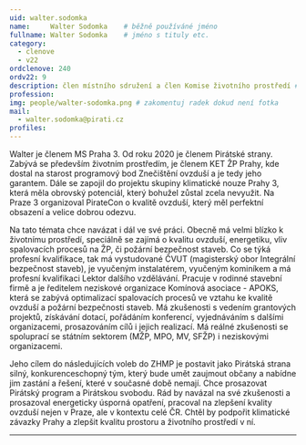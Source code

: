```yaml
---
uid: walter.sodomka
name:     Walter Sodomka  	# běžně používáné jméno
fullname: Walter Sodomka  	# jméno s tituly etc.
category:
  - clenove
  - v22
ordclenove: 240
ordv22: 9
description: člen místního sdružení a člen Komise životního prostředí # zobrazuje se v lide
profession: 
img: people/walter-sodomka.png # zakomentuj radek dokud není fotka
mail:
  - walter.sodomka@pirati.cz
profiles:
---
```


Walter je členem MS Praha 3. Od roku 2020 je členem Pirátské strany. Zabývá se především životním prostředím, je členem KET ŽP Prahy, kde dostal na starost programový bod Znečištění ovzduší a je tedy jeho garantem. Dále se zapojil do projektu skupiny klimatické nouze Prahy 3, která měla obrovský potenciál, který bohužel zůstal zcela nevyužit. Na Praze 3 organizoval PirateCon o kvalitě ovzduší, který měl perfektní obsazení a velice dobrou odezvu.

Na tato témata chce navázat i dál ve své práci. Obecně má velmi blízko k životnímu prostředí, speciálně se zajímá o kvalitu ovzduší, energetiku, vliv spalovacích procesů na ŽP, či požární bezpečnost staveb. Co se týká profesní kvalifikace, tak má vystudované ČVUT (magisterský obor Integrální bezpečnost staveb), je vyučeným instalatérem, vyučeným kominíkem a má profesní kvalifikaci Lektor dalšího vzdělávání. Pracuje v rodinné stavební firmě a je ředitelem neziskové organizace Komínová asociace - APOKS, která se zabývá optimalizací spalovacích procesů ve vztahu ke kvalitě ovzduší a požární bezpečnosti staveb. Má zkušenosti s vedením grantových projektů, získávání dotací, pořádáním konferencí, vyjednáváním s dalšími organizacemi, prosazováním cílů i jejich realizací. Má reálné zkušenosti se spoluprací se státním sektorem (MŽP, MPO, MV, SFŽP) i neziskovými organizacemi.

Jeho cílem do následujících voleb do ZHMP je postavit jako Pirátská strana silný, konkurenceschopný tým, který bude umět zaujmout občany a nabídne jim zastání a řešení, které v současné době nemají. Chce prosazovat Pirátský program a Pirátskou svobodu. Rád by navázal na své zkušenosti a prosazoval energeticky úsporná opatření, pracoval na zlepšení kvality ovzduší nejen v Praze, ale v kontextu celé ČR. Chtěl by podpořit klimatické závazky Prahy a zlepšit kvalitu prostoru a životního prostředí v ní.

---
